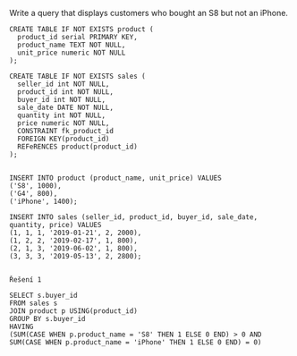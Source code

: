 Write a query that displays customers who bought an S8 but not an iPhone.

    CREATE TABLE IF NOT EXISTS product (
      product_id serial PRIMARY KEY,
      product_name TEXT NOT NULL,
      unit_price numeric NOT NULL
    );
    
    CREATE TABLE IF NOT EXISTS sales (
      seller_id int NOT NULL, 
      product_id int NOT NULL,
      buyer_id int NOT NULL, 
      sale_date DATE NOT NULL,
      quantity int NOT NULL,
      price numeric NOT NULL,
      CONSTRAINT fk_product_id
      FOREIGN KEY(product_id)
      REFeRENCES product(product_id)
    );
    
    
    INSERT INTO product (product_name, unit_price) VALUES
    ('S8', 1000),
    ('G4', 800),
    ('iPhone', 1400);
    
    INSERT INTO sales (seller_id, product_id, buyer_id, sale_date, quantity, price) VALUES
    (1, 1, 1, '2019-01-21', 2, 2000),
    (1, 2, 2, '2019-02-17', 1, 800),
    (2, 1, 3, '2019-06-02', 1, 800),
    (3, 3, 3, '2019-05-13', 2, 2800);
    
    
    Řešení 1
    
    SELECT s.buyer_id
    FROM sales s
    JOIN product p USING(product_id)
    GROUP BY s.buyer_id
    HAVING
    (SUM(CASE WHEN p.product_name = 'S8' THEN 1 ELSE 0 END) > 0 AND
    SUM(CASE WHEN p.product_name = 'iPhone' THEN 1 ELSE 0 END) = 0)